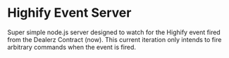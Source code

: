 # Highify Event Server

Super simple node.js server designed to watch for the Highify event fired from the Dealerz Contract (now). This current iteration only intends to fire arbitrary commands when the event is fired.
